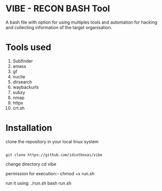 # VIBE - RECON BASH Tool
A bash file with option for using multiples tools and automation for hacking and collecting information of the target organisation.


# Tools used
1) Subfinder
2) amass
3) gf
4) nuclie
5) dirsearch
6) waybackurls
7) subzy
8) nmap
9) httpx
10) crt.sh

# Installation
clone the repository in your local linux system <br>

```git

git clone https://github.com/idiotboxai/vibe
```
change directory
cd vibe

permission for execution:-
chmod +x run.sh

run it using:
./run.sh
bash run.sh



